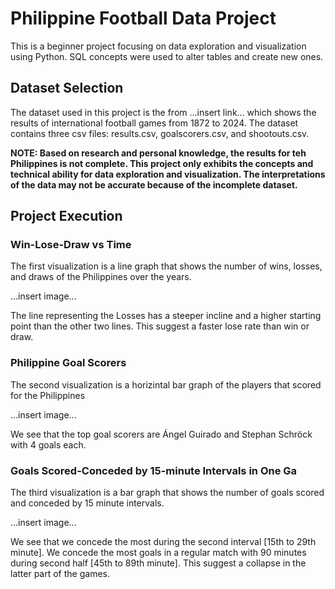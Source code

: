 # Philippine Football Data Project

This is a beginner project focusing on data exploration and visualization using Python. SQL concepts were used to alter tables and create new ones.

## Dataset Selection

The dataset used in this project is the from ...insert link... which shows the results of international football games from 1872 to 2024. The dataset contains three csv files: results.csv, goalscorers.csv, and shootouts.csv.

**NOTE: Based on research and personal knowledge, the results for teh Philippines is not complete. This project only exhibits the concepts and technical ability for data exploration and visualization. The interpretations of the data may not be accurate because of the incomplete dataset.**

## Project Execution

### Win-Lose-Draw vs Time

The first visualization is a line graph that shows the number of wins, losses, and draws of the Philippines over the years.

...insert image...

The line representing the Losses has a steeper incline and a higher starting point than the other two lines. This suggest a faster lose rate than win or draw.

### Philippine Goal Scorers

The second visualization is a horizintal bar graph of the players that scored for the Philippines

...insert image...

We see that the top goal scorers are Ángel Guirado and Stephan Schröck with 4 goals each.

### Goals Scored-Conceded by 15-minute Intervals in One Ga

The third visualization is a bar graph that shows the number of goals scored and conceded by 15 minute intervals.

...insert image...

We see that we concede the most during the second interval [15th to 29th minute]. We concede the most goals in a regular match with 90 minutes during second half [45th to 89th minute]. This suggest a collapse in the latter part of the games.
